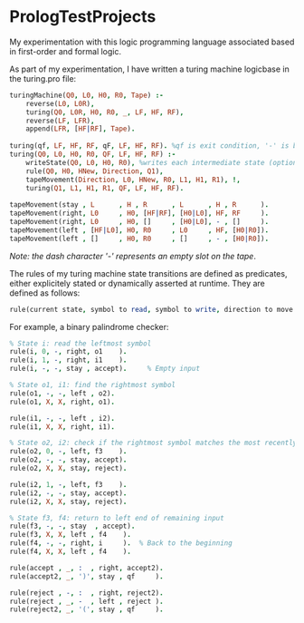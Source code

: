 # PrologTestProjects

My experimentation with this logic programming language associated based in first-order and formal logic.

As part of my experimentation, I have written a turing machine logicbase in the turing.pro file:

```prolog
turingMachine(Q0, L0, H0, R0, Tape) :- 
    reverse(L0, L0R),
    turing(Q0, L0R, H0, R0, _, LF, HF, RF),
    reverse(LF, LFR),
    append(LFR, [HF|RF], Tape).
    
turing(qf, LF, HF, RF, qF, LF, HF, RF). %qf is exit condition, '-' is blankspace
turing(Q0, L0, H0, R0, QF, LF, HF, RF) :- 
    writeState(Q0, L0, H0, R0), %writes each intermediate state (optional)
    rule(Q0, H0, HNew, Direction, Q1), 
    tapeMovement(Direction, L0, HNew, R0, L1, H1, R1), !,
    turing(Q1, L1, H1, R1, QF, LF, HF, RF).
    
tapeMovement(stay , L      , H , R      , L      , H , R      ).
tapeMovement(right, L0     , H0, [HF|RF], [H0|L0], HF, RF     ).
tapeMovement(right, L0     , H0, []     , [H0|L0], - , []     ).
tapeMovement(left , [HF|L0], H0, R0     , L0     , HF, [H0|R0]).
tapeMovement(left , []     , H0, R0     , []     , - , [H0|R0]).
```
*Note: the dash character '-' represents an empty slot on the tape*.


The rules of my turing machine state transitions are defined as predicates, either explicitely stated or dynamically asserted at runtime. They are defined as follows:
```prolog
rule(current state, symbol to read, symbol to write, direction to move on tape, final state)
```

For example, a binary palindrome checker:

```prolog
% State i: read the leftmost symbol
rule(i, 0, -, right, o1    ).
rule(i, 1, -, right, i1    ).
rule(i, -, -, stay , accept).     % Empty input

% State o1, i1: find the rightmost symbol
rule(o1, -, -, left , o2).
rule(o1, X, X, right, o1).

rule(i1, -, -, left , i2).
rule(i1, X, X, right, i1).

% State o2, i2: check if the rightmost symbol matches the most recently read left-hand symbol
rule(o2, 0, -, left, f3    ).
rule(o2, -, -, stay, accept).
rule(o2, X, X, stay, reject).

rule(i2, 1, -, left, f3    ).
rule(i2, -, -, stay, accept).
rule(i2, X, X, stay, reject).

% State f3, f4: return to left end of remaining input
rule(f3, -, -, stay  , accept).
rule(f3, X, X, left , f4    ).
rule(f4, -, -, right, i     ).  % Back to the beginning
rule(f4, X, X, left , f4    ).

rule(accept , _, :  , right, accept2).
rule(accept2, _, ')', stay , qf     ).

rule(reject , -, :  , right, reject2).
rule(reject , _, -  , left , reject ).
rule(reject2, _, '(', stay , qf     ).
```
